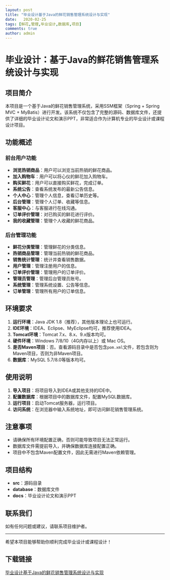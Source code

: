 ```yaml
---
layout: post
title: "毕业设计基于Java的鲜花销售管理系统设计与实现"
date:   2020-02-25
tags: [鲜花,管理,毕业设计,数据库,项目]
comments: true
author: admin
---
```

# 毕业设计：基于Java的鲜花销售管理系统设计与实现

## 项目简介

本项目是一个基于Java的鲜花销售管理系统，采用SSM框架（Spring + Spring MVC + MyBatis）进行开发。该系统不仅包含了完整的源码、数据库文件，还提供了详细的毕业设计论文和演示PPT，非常适合作为计算机专业的毕业设计或课程设计项目。

## 功能概述

### 前台用户功能
- **浏览热销商品**：用户可以浏览当前热销的鲜花商品。
- **加入购物车**：用户可以将心仪的鲜花加入购物车。
- **购买鲜花**：用户可以直接购买鲜花，完成订单。
- **系统公告**：查看系统发布的最新公告信息。
- **个人中心**：管理个人信息，查看订单历史等。
- **后台管理**：管理个人订单、收藏等信息。
- **客服中心**：与客服进行在线沟通。
- **订单评价管理**：对已购买的鲜花进行评价。
- **我的收藏管理**：管理个人收藏的鲜花商品。

### 后台管理功能
- **鲜花分类管理**：管理鲜花的分类信息。
- **热销商品管理**：管理当前热销的鲜花商品。
- **销售统计管理**：统计并查看销售数据。
- **用户管理**：管理注册用户的信息。
- **订单评价管理**：管理用户的订单评价。
- **管理员管理**：管理后台管理员账号。
- **系统管理**：管理系统设置、公告等信息。
- **订单管理**：管理所有用户的订单信息。

## 环境要求

1. **运行环境**：Java JDK 1.8（推荐），其他版本理论上也可运行。
2. **IDE环境**：IDEA、Eclipse、MyEclipse均可，推荐使用IDEA。
3. **Tomcat环境**：Tomcat 7.x、8.x、9.x版本均可。
4. **硬件环境**：Windows 7/8/10（4G内存以上）或 Mac OS。
5. **是否Maven项目**：否。查看源码目录中是否包含`pom.xml`文件，若包含则为Maven项目，否则为非Maven项目。
6. **数据库**：MySQL 5.7/8.0等版本均可。

## 使用说明

1. **导入项目**：将项目导入到IDEA或其他支持的IDE中。
2. **配置数据库**：根据项目中的数据库文件，配置MySQL数据库。
3. **运行项目**：启动Tomcat服务器，运行项目。
4. **访问系统**：在浏览器中输入系统地址，即可访问鲜花销售管理系统。

## 注意事项

- 请确保所有环境配置正确，否则可能导致项目无法正常运行。
- 数据库文件需提前导入，并确保数据库连接配置正确。
- 项目中不包含Maven配置文件，因此无需进行Maven依赖管理。

## 项目结构

- **src**：源码目录
- **database**：数据库文件
- **docs**：毕业设计论文和演示PPT

## 联系我们

如有任何问题或建议，请联系项目维护者。

---

希望本项目能够帮助你顺利完成毕业设计或课程设计！

## 下载链接

[毕业设计基于Java的鲜花销售管理系统设计与实现](https://pan.quark.cn/s/fadb2bcf68da)